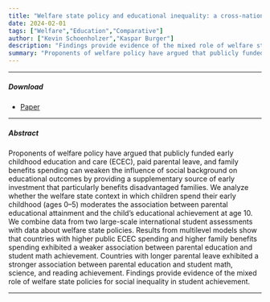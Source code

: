 ```yaml
---
title: "Welfare state policy and educational inequality: a cross-national multicohort study" 
date: 2024-02-01
tags: ["Welfare","Education","Comparative"]
author: ["Kevin Schoenholzer","Kaspar Burger"]
description: "Findings provide evidence of the mixed role of welfare state policies for social inequality in student achievement." 
summary: "Proponents of welfare policy have argued that publicly funded early childhood education and care (ECEC), paid parental leave, and family benefts spending can weaken the infuence of social background on educational outcomes by providing a supplementary source of early investment that particularly benefts disadvantaged families. We analyze whether the welfare state context in which children spend their early childhood (ages 0–5) moderates the association between parental educational attainment and the child’s educational achievement at age 10." 
---
```


------------------------------------------------------------------------

##### Download

-   [Paper](bwc1.pdf) <!-- + [Online appendix](appendix1.pdf)
                                + [Code and data](https://github.com/pmichaillat/u-star) -->

------------------------------------------------------------------------

##### Abstract

Proponents of welfare policy have argued that publicly funded early childhood education and care (ECEC), paid parental leave, and family benefits spending can weaken the influence of social background on educational outcomes by providing a supplementary source of early investment that particularly benefits disadvantaged families. We analyze whether the welfare state context in which children spend their early childhood (ages 0–5) moderates the association between parental educational attainment and the child’s educational achievement at age 10. We combine data from two large-scale international student assessments with data about welfare state policies. Results from multilevel models show that countries with higher public ECEC spending and higher family benefits spending exhibited a weaker association between parental education and student math achievement. Countries with longer parental leave exhibited a stronger association between parental education and student math, science, and reading achievement. Findings provide evidence of the mixed role of welfare state policies for social inequality in student achievement.

------------------------------------------------------------------------
